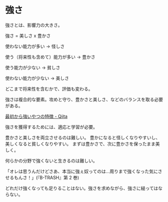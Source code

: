 # 強さ

強さとは、影響力の大きさ。

強さ = 美しさ x 豊かさ

使わない能力が多い → 怪しさ

使う（将来性も含めて）能力が多い → 豊かさ

使う能力が少ない → 貧しさ

使わない能力が少ない → 美しさ

どこまで将来性を含むかで、評価も変わる。

強さは複合的な要素。攻めと守り、豊かさと美しさ、などのバランスを取る必要がある。

[最初から強いやつの特徴 - Qiita](https://qiita.com/zamis/items/703bfcea027a70c1cec6)

強さを獲得するためには、適応と学習が必要。

豊かさと美しさを両立させるのは難しい。
豊かになると怪しくなりやすいし、美しくなると貧しくなりやすい。
まずは豊かさで、次に豊かさを保ったまま美しく。

何らかの分野で強くないと生きるのは難しい。

「オレは思うんだけどさあ、本当に強ぇ奴ってのは…周りまで強くなった気にさせるもんさ！」(『B-TRASH』第 2 巻)

どれだけ強くなっても足りることはない。強さを求めながら、強さに縋ってはならない。

